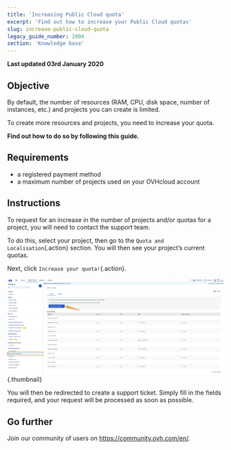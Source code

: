 ```yaml
---
title: 'Increasing Public Cloud quota'
excerpt: 'Find out how to increase your Public Cloud quotas'
slug: increase-public-cloud-quota
legacy_guide_number: 1904
section: 'Knowledge base'
---
```


**Last updated 03rd January 2020**

## Objective

By default, the number of resources (RAM, CPU, disk space, number of instances, etc.) and projects you can create is limited.

To create more resources and projects, you need to increase your quota. 

**Find out how to do so by following this guide.**


## Requirements

- a registered payment method
- a maximum number of projects used on your OVHcloud account

## Instructions

To request for an increase in the number of projects and/or quotas for a project, you will need to contact the support team.

To do this, select your project, then go to the `Quota and Localisation`{.action} section. You will then see your project’s current quotas.

Next, click `Increase your quota!`{.action}.

![raise-pci-quota](images/raisepciquota1.png){.thumbnail}

You will then be redirected to create a support ticket. Simply fill in the fields required, and your request will be processed as soon as possible.

## Go further

Join our community of users on <https://community.ovh.com/en/>.